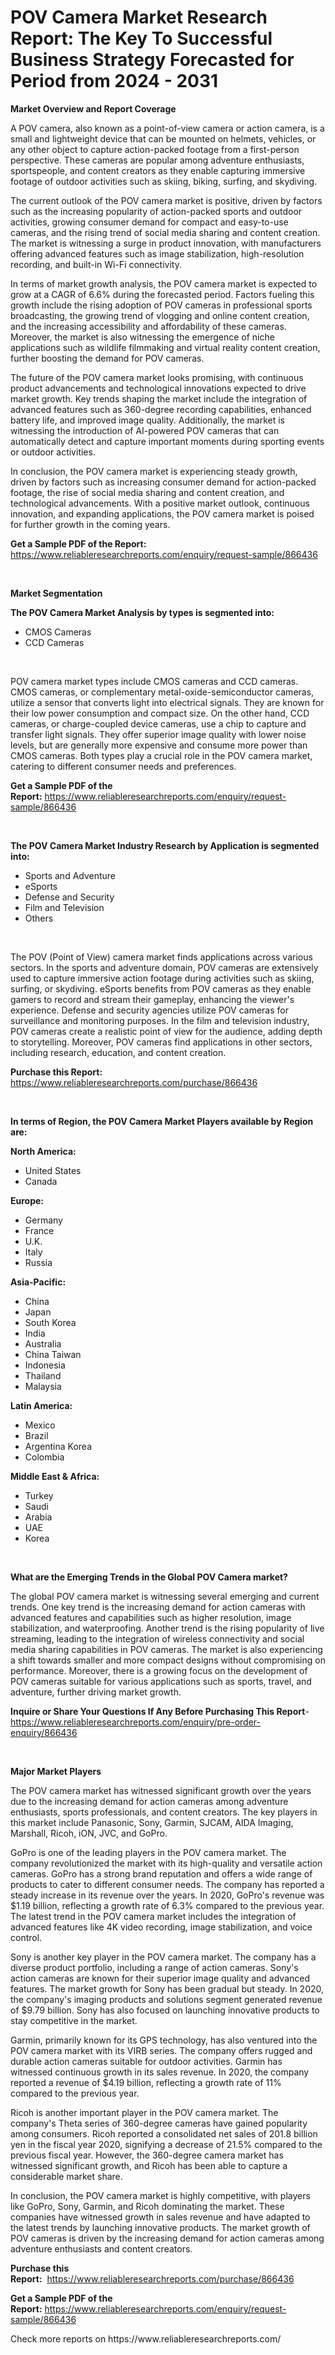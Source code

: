 <p><h1>POV Camera Market Research Report: The Key To Successful Business Strategy Forecasted for Period from 2024 - 2031</h1></p><p><strong>Market Overview and Report Coverage</strong></p>
<p><p>A POV camera, also known as a point-of-view camera or action camera, is a small and lightweight device that can be mounted on helmets, vehicles, or any other object to capture action-packed footage from a first-person perspective. These cameras are popular among adventure enthusiasts, sportspeople, and content creators as they enable capturing immersive footage of outdoor activities such as skiing, biking, surfing, and skydiving.</p><p>The current outlook of the POV camera market is positive, driven by factors such as the increasing popularity of action-packed sports and outdoor activities, growing consumer demand for compact and easy-to-use cameras, and the rising trend of social media sharing and content creation. The market is witnessing a surge in product innovation, with manufacturers offering advanced features such as image stabilization, high-resolution recording, and built-in Wi-Fi connectivity.</p><p>In terms of market growth analysis, the POV camera market is expected to grow at a CAGR of 6.6% during the forecasted period. Factors fueling this growth include the rising adoption of POV cameras in professional sports broadcasting, the growing trend of vlogging and online content creation, and the increasing accessibility and affordability of these cameras. Moreover, the market is also witnessing the emergence of niche applications such as wildlife filmmaking and virtual reality content creation, further boosting the demand for POV cameras.</p><p>The future of the POV camera market looks promising, with continuous product advancements and technological innovations expected to drive market growth. Key trends shaping the market include the integration of advanced features such as 360-degree recording capabilities, enhanced battery life, and improved image quality. Additionally, the market is witnessing the introduction of AI-powered POV cameras that can automatically detect and capture important moments during sporting events or outdoor activities.</p><p>In conclusion, the POV camera market is experiencing steady growth, driven by factors such as increasing consumer demand for action-packed footage, the rise of social media sharing and content creation, and technological advancements. With a positive market outlook, continuous innovation, and expanding applications, the POV camera market is poised for further growth in the coming years.</p></p>
<p><strong>Get a Sample PDF of the Report:</strong> <a href="https://www.reliableresearchreports.com/enquiry/request-sample/866436">https://www.reliableresearchreports.com/enquiry/request-sample/866436</a></p>
<p>&nbsp;</p>
<p><strong>Market Segmentation</strong></p>
<p><strong>The POV Camera Market Analysis by types is segmented into:</strong></p>
<p><ul><li>CMOS Cameras</li><li>CCD Cameras</li></ul></p>
<p>&nbsp;</p>
<p><p>POV camera market types include CMOS cameras and CCD cameras. CMOS cameras, or complementary metal-oxide-semiconductor cameras, utilize a sensor that converts light into electrical signals. They are known for their low power consumption and compact size. On the other hand, CCD cameras, or charge-coupled device cameras, use a chip to capture and transfer light signals. They offer superior image quality with lower noise levels, but are generally more expensive and consume more power than CMOS cameras. Both types play a crucial role in the POV camera market, catering to different consumer needs and preferences.</p></p>
<p><strong>Get a Sample PDF of the Report:</strong>&nbsp;<a href="https://www.reliableresearchreports.com/enquiry/request-sample/866436">https://www.reliableresearchreports.com/enquiry/request-sample/866436</a></p>
<p>&nbsp;</p>
<p><strong>The POV Camera Market Industry Research by Application is segmented into:</strong></p>
<p><ul><li>Sports and Adventure</li><li>eSports</li><li>Defense and Security</li><li>Film and Television</li><li>Others</li></ul></p>
<p>&nbsp;</p>
<p><p>The POV (Point of View) camera market finds applications across various sectors. In the sports and adventure domain, POV cameras are extensively used to capture immersive action footage during activities such as skiing, surfing, or skydiving. eSports benefits from POV cameras as they enable gamers to record and stream their gameplay, enhancing the viewer's experience. Defense and security agencies utilize POV cameras for surveillance and monitoring purposes. In the film and television industry, POV cameras create a realistic point of view for the audience, adding depth to storytelling. Moreover, POV cameras find applications in other sectors, including research, education, and content creation.</p></p>
<p><strong>Purchase this Report:</strong>&nbsp; <a href="https://www.reliableresearchreports.com/purchase/866436">https://www.reliableresearchreports.com/purchase/866436</a></p>
<p>&nbsp;</p>
<p><strong>In terms of Region, the POV Camera Market Players available by Region are:</strong></p>
<p>
    <p> <strong> North America: </strong>
        <ul>
            <li>United States</li>
            <li>Canada</li>
        </ul>
        </p> 
    <p> <strong> Europe: </strong>
        <ul>
            <li>Germany</li>
            <li>France</li>
            <li>U.K.</li>
            <li>Italy</li>
            <li>Russia</li>
        </ul>
        </p> 
    <p> <strong> Asia-Pacific: </strong>
        <ul>
            <li>China</li>
            <li>Japan</li>
            <li>South Korea</li>
            <li>India</li>
            <li>Australia</li>
            <li>China Taiwan</li>
            <li>Indonesia</li>
            <li>Thailand</li>
            <li>Malaysia</li>
        </ul>
        </p> 
    <p> <strong> Latin America: </strong>
        <ul>
            <li>Mexico</li>
            <li>Brazil</li>
            <li>Argentina Korea</li>
            <li>Colombia</li>
        </ul>
        </p> 
    <p> <strong> Middle East & Africa: </strong>
        <ul>
            <li>Turkey</li>
            <li>Saudi</li>
            <li>Arabia</li>
            <li>UAE</li>
            <li>Korea</li>
        </ul>
    </p>
    </p>
<p>&nbsp;</p>
<p><strong>What are the Emerging Trends in the Global POV Camera market?</strong></p>
<p><p>The global POV camera market is witnessing several emerging and current trends. One key trend is the increasing demand for action cameras with advanced features and capabilities such as higher resolution, image stabilization, and waterproofing. Another trend is the rising popularity of live streaming, leading to the integration of wireless connectivity and social media sharing capabilities in POV cameras. The market is also experiencing a shift towards smaller and more compact designs without compromising on performance. Moreover, there is a growing focus on the development of POV cameras suitable for various applications such as sports, travel, and adventure, further driving market growth.</p></p>
<p><strong>Inquire or Share Your Questions If Any Before Purchasing This Report</strong>- <a href="https://www.reliableresearchreports.com/enquiry/pre-order-enquiry/866436">https://www.reliableresearchreports.com/enquiry/pre-order-enquiry/866436</a></p>
<p>&nbsp;</p>
<p><strong>Major Market Players</strong></p>
<p><p>The POV camera market has witnessed significant growth over the years due to the increasing demand for action cameras among adventure enthusiasts, sports professionals, and content creators. The key players in this market include Panasonic, Sony, Garmin, SJCAM, AIDA Imaging, Marshall, Ricoh, iON, JVC, and GoPro.</p><p>GoPro is one of the leading players in the POV camera market. The company revolutionized the market with its high-quality and versatile action cameras. GoPro has a strong brand reputation and offers a wide range of products to cater to different consumer needs. The company has reported a steady increase in its revenue over the years. In 2020, GoPro's revenue was $1.19 billion, reflecting a growth rate of 6.3% compared to the previous year. The latest trend in the POV camera market includes the integration of advanced features like 4K video recording, image stabilization, and voice control.</p><p>Sony is another key player in the POV camera market. The company has a diverse product portfolio, including a range of action cameras. Sony's action cameras are known for their superior image quality and advanced features. The market growth for Sony has been gradual but steady. In 2020, the company's imaging products and solutions segment generated revenue of $9.79 billion. Sony has also focused on launching innovative products to stay competitive in the market.</p><p>Garmin, primarily known for its GPS technology, has also ventured into the POV camera market with its VIRB series. The company offers rugged and durable action cameras suitable for outdoor activities. Garmin has witnessed continuous growth in its sales revenue. In 2020, the company reported a revenue of $4.19 billion, reflecting a growth rate of 11% compared to the previous year.</p><p>Ricoh is another important player in the POV camera market. The company's Theta series of 360-degree cameras have gained popularity among consumers. Ricoh reported a consolidated net sales of 201.8 billion yen in the fiscal year 2020, signifying a decrease of 21.5% compared to the previous fiscal year. However, the 360-degree camera market has witnessed significant growth, and Ricoh has been able to capture a considerable market share.</p><p>In conclusion, the POV camera market is highly competitive, with players like GoPro, Sony, Garmin, and Ricoh dominating the market. These companies have witnessed growth in sales revenue and have adapted to the latest trends by launching innovative products. The market growth of POV cameras is driven by the increasing demand for action cameras among adventure enthusiasts and content creators.</p></p>
<p><strong>Purchase this Report:</strong>&nbsp;&nbsp;<a href="https://www.reliableresearchreports.com/purchase/866436">https://www.reliableresearchreports.com/purchase/866436</a></p>
<p></p>
<p><strong>Get a Sample PDF of the Report:</strong>&nbsp;<a href="https://www.reliableresearchreports.com/enquiry/request-sample/866436">https://www.reliableresearchreports.com/enquiry/request-sample/866436</a></p>
<p>Check more reports on https://www.reliableresearchreports.com/</p>